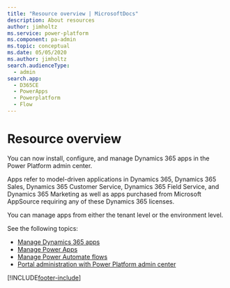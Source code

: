 ```yaml
---
title: "Resource overview | MicrosoftDocs"
description: About resources
author: jimholtz
ms.service: power-platform
ms.component: pa-admin
ms.topic: conceptual
ms.date: 05/05/2020
ms.author: jimholtz 
search.audienceType: 
  - admin
search.app:
  - D365CE
  - PowerApps
  - Powerplatform
  - Flow
---
```

# Resource overview

<!-- This was created for fwlink 2126968. Don't delete. -->

You can now install, configure, and manage Dynamics 365 apps in the Power Platform admin center.

Apps refer to model-driven applications in Dynamics 365, Dynamics 365 Sales, Dynamics 365 Customer Service, Dynamics 365 Field Service, and Dynamics 365 Marketing as well as apps purchased from Microsoft AppSource requiring any of these Dynamics 365 licenses.

You can manage apps from either the tenant level or the environment level.

See the following topics:

- [Manage Dynamics 365 apps](manage-apps.md)
- [Manage Power Apps](admin-manage-apps.md)
- [Manage Power Automate flows](manage-power-automate.md)
- [Portal administration with Power Platform admin center](/powerapps/maker/portals/admin/power-platform-admin-center) 


[!INCLUDE[footer-include](../includes/footer-banner.md)]